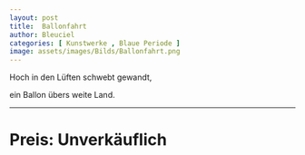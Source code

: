 ```yaml
---
layout: post
title:  Ballonfahrt
author: Bleuciel
categories: [ Kunstwerke , Blaue Periode ]
image: assets/images/Bilds/Ballonfahrt.png
---
```


Hoch in den Lüften schwebt gewandt,

ein Ballon übers weite Land.

-----

# Preis: Unverkäuflich
